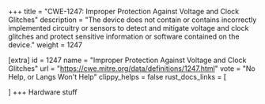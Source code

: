 +++
title = "CWE-1247: Improper Protection Against Voltage and Clock Glitches"
description	= "The device does not contain or contains incorrectly implemented circuitry or sensors to detect and mitigate voltage and clock glitches and protect sensitive information or software contained on the device."
weight = 1247

[extra]
id = 1247
name = "Improper Protection Against Voltage and Clock Glitches"
url = "https://cwe.mitre.org/data/definitions/1247.html"
vote = "No Help, or Langs Won't Help"
clippy_helps = false
rust_docs_links = [
	
]
+++
Hardware stuff
